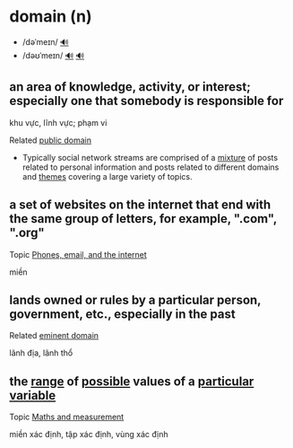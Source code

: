 # domain (n)

- /dəˈmeɪn/ [🔊](https://www.oxfordlearnersdictionaries.com/media/english/uk_pron/d/dom/domai/domain__gb_1.mp3)
- /dəʊˈmeɪn/ [🔊](https://www.oxfordlearnersdictionaries.com/media/english/uk_pron/d/dom/domai/domain__gb_2.mp3) [🔊](https://www.oxfordlearnersdictionaries.com/media/english/us_pron/d/dom/domai/domain__us_1_rr.mp3)

## an area of knowledge, activity, or interest; especially one that somebody is responsible for

khu vực, lĩnh vực; phạm vi

Related [public domain]()

- Typically social network streams are comprised of a [mixture](../m/mixture-n.md#a-combination-of-different-things) of posts related to personal information and posts related to different domains and [themes](../t/theme-n.md#the-subject-or-main-idea-in-a-talk-piece-of-writing-or-work-of-art) covering a large variety of topics.

## a set of websites on the internet that end with the same group of letters, for example, ".com", ".org"

Topic [Phones, email, and the internet](../topics/phones-email-and-the-internet.md#phones-email--the-internet)

miền

## lands owned or rules by a particular person, government, etc., especially in the past

Related [eminent domain]()

lãnh địa, lãnh thổ

## the [range](../r/range-n.md#the-limits-between-which-something-varies-phạm-vi) of [possible](possibile-adj.md#reasonable-or-acceptable-in-a-particular-situation-hợp-lí-có-thể-chấp-nhận-được) values of a [particular](../p/particular-adj.md#used-to-emphasize-that-you-are-referring-to-one-individual-person-thing-or-type-of-thing-and-not-others-cụ-thể-riêng-đặc-biệt) [variable](../v/variable-n.md#a-situation-number-or-quantity-that-can-be-vary-or-be-varied-biến-biến-số)

Topic [Maths and measurement](../topics/maths-and-measurement.md#maths--measurement)

miền xác định, tập xác định, vùng xác định